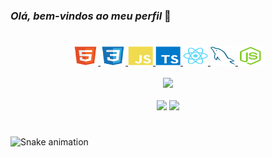 ### _Olá, bem-vindos ao meu perfil_ 💜  

#
  
  <div style="display: inline_block" align="center">
  <a href="https://github.com/eudominique">
  <img alt="Dominique-HTML" height="30" width="40" src="https://raw.githubusercontent.com/devicons/devicon/master/icons/html5/html5-original.svg">
  <img alt="Dominique-CSS" height="30" width="40" src="https://raw.githubusercontent.com/devicons/devicon/master/icons/css3/css3-original.svg">
  <img alt="Dominique-Js" height="30" width="40" src="https://raw.githubusercontent.com/devicons/devicon/master/icons/javascript/javascript-plain.svg">
  <img alt="Dominique-Ts" height="30" width="40" src="https://raw.githubusercontent.com/devicons/devicon/master/icons/typescript/typescript-plain.svg">
  <img alt="Dominique-React" height="30" width="40" src="https://raw.githubusercontent.com/devicons/devicon/master/icons/react/react-original.svg">
   <img alt="Dominique-Mysql" height="30" width="40" src="https://raw.githubusercontent.com/devicons/devicon/master/icons/mysql/mysql-original.svg">
   <img alt="Dominique-Nodejs" height="30" width="40" src="https://raw.githubusercontent.com/devicons/devicon/master/icons/nodejs/nodejs-original.svg">
   </div><br>
 
 <div align="center">
  <img width="45%" src="https://github-readme-stats.vercel.app/api/top-langs/?username=eudominique&layout=compact&langs_count=7&theme=cobalt"/>
</div><br>
   
   <div align="center">
 <a href = "mailto:opsdominique@gmail.com"><img src="https://img.shields.io/badge/-Gmail-%23333?style=for-the-badge&logo=gmail&logoColor=red" target="_blank"></a>
  <a href="https://www.linkedin.com/in/dominiquebatista" target="_blank"><img src="https://img.shields.io/badge/-LinkedIn-%230077B5?style=for-the-badge&logo=linkedin&logoColor=white" target="_blank"></a> 
  </div>
 
 #
 
  ![Snake animation](https://github.com/eudominique/eudominique/blob/output/github-contribution-grid-snake.svg)
